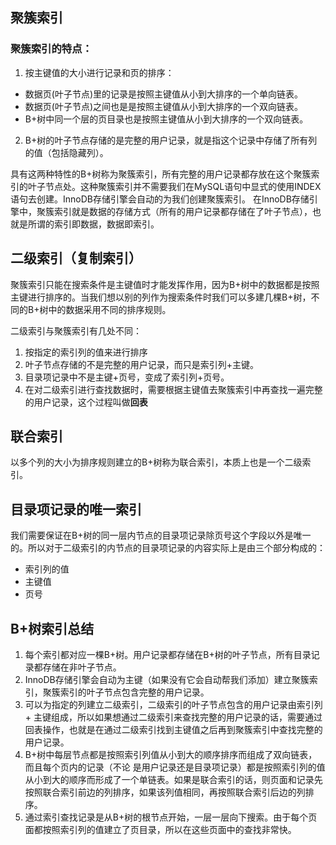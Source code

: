 ## 聚簇索引

### 聚簇索引的特点：

1. 按主键值的大小进行记录和页的排序：

- 数据页(叶子节点)里的记录是按照主键值从小到大排序的一个单向链表。 
- 数据页(叶子节点)之间也是是按照主键值从小到大排序的一个双向链表。
- B+树中同一个层的页目录也是按照主键值从小到大排序的一个双向链表。

2. B+树的叶子节点存储的是完整的用户记录，就是指这个记录中存储了所有列的值（包括隐藏列）。

具有这两种特性的B+树称为聚簇索引，所有完整的用户记录都存放在这个聚簇索引的叶子节点处。这种聚簇索引并不需要我们在MySQL语句中显式的使用INDEX语句去创建。InnoDB存储引擎会自动的为我们创建聚簇索引。 在InnoDB存储引擎中，聚簇索引就是数据的存储方式（所有的用户记录都存储在了叶子节点），也就是所谓的索引即数据，数据即索引。

## 二级索引（复制索引）

聚簇索引只能在搜索条件是主键值时才能发挥作用，因为B+树中的数据都是按照主键进行排序的。当我们想以别的列作为搜索条件时我们可以多建几棵B+树，不同的B+树中的数据采用不同的排序规则。

二级索引与聚簇索引有几处不同：

1. 按指定的索引列的值来进行排序
2. 叶子节点存储的不是完整的用户记录，而只是索引列+主键。
3. 目录项记录中不是主键+页号，变成了索引列+页号。
4. 在对二级索引进行查找数据时，需要根据主键值去聚簇索引中再查找一遍完整的用户记录，这个过程叫做**回表**

## 联合索引

以多个列的大小为排序规则建立的B+树称为联合索引，本质上也是一个二级索引。

## 目录项记录的唯一索引

我们需要保证在B+树的同一层内节点的目录项记录除页号这个字段以外是唯一的。所以对于二级索引的内节点的目录项记录的内容实际上是由三个部分构成的：

- 索引列的值
- 主键值
- 页号

## B+树索引总结

1. 每个索引都对应一棵B+树。用户记录都存储在B+树的叶子节点，所有目录记录都存储在非叶子节点。
2. InnoDB存储引擎会自动为主键（如果没有它会自动帮我们添加）建立聚簇索引，聚簇索引的叶子节点包含完整的用户记录。
3. 可以为指定的列建立二级索引，二级索引的叶子节点包含的用户记录由索引列 + 主键组成，所以如果想通过二级索引来查找完整的用户记录的话，需要通过回表操作，也就是在通过二级索引找到主键值之后再到聚簇索引中查找完整的用户记录。
4.  B+树中每层节点都是按照索引列值从小到大的顺序排序而组成了双向链表，而且每个页内的记录（不论  是用户记录还是目录项记录）都是按照索引列的值从小到大的顺序而形成了一个单链表。如果是联合索引的话，则页面和记录先按照联合索引前边的列排序，如果该列值相同，再按照联合索引后边的列排序。
5.  通过索引查找记录是从B+树的根节点开始，一层一层向下搜索。由于每个页面都按照索引列的值建立了页目录，所以在这些页面中的查找非常快。